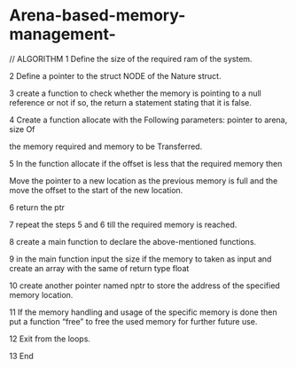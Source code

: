 # Arena-based-memory-management-

// ALGORITHM
1 Define the size of the required ram of the system.

2 Define a pointer to the struct NODE of the Nature struct.

3 create a function to check whether the memory is pointing to a null reference or not if so, the return a statement stating that it is false.

4 Create a function allocate with the Following parameters: pointer to arena, size Of

the memory required and memory to be Transferred.

5 In the function allocate if the offset is less that the required memory then

Move the pointer to a new location as the previous memory is full and the move the offset to the start of the new location.

6 return the ptr

7 repeat the steps 5 and 6 till the required memory is reached.

8 create a main function to declare the above-mentioned functions.

9 in the main function input the size if the memory to taken as input and create an array with the same of return type float

10 create another pointer named nptr to store the address of the specified memory location.

11 If the memory handling and usage of the specific memory is done then put a function “free” to free the used memory for further future use.

12 Exit from the loops.

13 End
